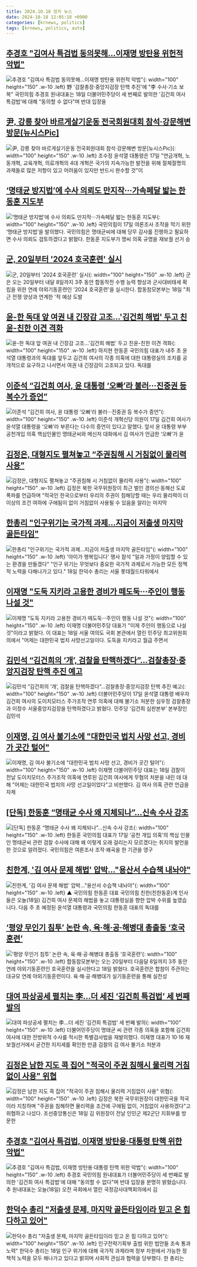 ```yaml
---
title: 2024.10.18 정치 뉴스
date: 2024-10-18 12:05:18 +0900
categories: [krnews, politics]
tags: [krnews, politics, auto]
---
```

## [추경호 "김여사 특검법 동의못해…이재명 방탄용 위헌적 악법"](https://n.news.naver.com/mnews/article/001/0014991529)

![추경호 "김여사 특검법 동의못해…이재명 방탄용 위헌적 악법"](https://mimgnews.pstatic.net/image/origin/001/2024/10/18/14991529.jpg?type=nf220_150){: width="100" height="150" .w-10 .left}
野 '검찰총장·중앙지검장 탄핵 추진'에 "李 수사·기소 보복" 국민의힘 추경호 원내대표는 18일 더불어민주당이 세 번째로 발의한 '김건희 여사 특검법'에 대해 "동의할 수 없다"며 반대 입장을

## [尹, 강릉 찾아 바르게살기운동 전국회원대회 참석·강문해변 방문[뉴시스Pic]](https://n.news.naver.com/mnews/article/003/0012847030)

![尹, 강릉 찾아 바르게살기운동 전국회원대회 참석·강문해변 방문[뉴시스Pic]](https://mimgnews.pstatic.net/image/origin/003/2024/10/17/12847030.jpg?type=nf220_150){: width="100" height="150" .w-10 .left}
조수정 윤석열 대통령은 17일 "연금개혁, 노동개혁, 교육개혁, 의료개혁의 4대 개혁은 국가의 지속가능한 발전을 위해 절체절명의 과제들로 많은 저항이 있고 어려움이 있지만 반드시 완수할 것"이

## [‘명태균 방지법’에 수사 의뢰도 만지작···가속페달 밟는 한동훈 지도부](https://n.news.naver.com/mnews/article/032/0003326960)

![‘명태균 방지법’에 수사 의뢰도 만지작···가속페달 밟는 한동훈 지도부](https://mimgnews.pstatic.net/image/origin/032/2024/10/17/3326960.jpg?type=nf220_150){: width="100" height="150" .w-10 .left}
국민의힘이 17일 여론조사 조작을 막기 위한 ‘명태균 방지법’을 발의했다. 국민의힘은 명태균씨에 대해 당무 감사를 진행하고 필요하면 수사 의뢰도 검토하겠다고 밝혔다. 한동훈 지도부가 명씨 의혹 규명을 재보궐 선거 승

## [군, 20일부터 '2024 호국훈련' 실시](https://n.news.naver.com/mnews/article/277/0005486322)

![군, 20일부터 '2024 호국훈련' 실시](https://mimgnews.pstatic.net/image/origin/277/2024/10/18/5486322.jpg?type=nf220_150){: width="100" height="150" .w-10 .left}
군은 오는 20일부터 내달 8일까지 3주 동안 합동작전 수행 능력 향상과 군사대비태세 확립을 위한 연례 야외기동훈련인 '2024 호국훈련'을 실시한다. 합동참모본부는 18일 "최근 전쟁 양상과 연계한 '적 예상 도발

## [윤-한 독대 앞 여권 내 긴장감 고조…'김건희 해법' 두고 친윤-친한 이견 격화](https://n.news.naver.com/mnews/article/003/0012847738)

![윤-한 독대 앞 여권 내 긴장감 고조…'김건희 해법' 두고 친윤-친한 이견 격화](https://mimgnews.pstatic.net/image/origin/003/2024/10/18/12847738.jpg?type=nf220_150){: width="100" height="150" .w-10 .left}
하지현 한동훈 국민의힘 대표가 내주 초 윤석열 대통령과의 독대를 앞두고 김건희 여사의 각종 의혹에 대한 대통령실의 조치를 공개적으로 요구하고 나서면서 여권 내 긴장감이 고조되고 있다. 독대를

## [이준석 “김건희 여사, 윤 대통령 ‘오빠’라 불러···진중권 등 복수가 증언”](https://n.news.naver.com/mnews/article/032/0003326867)

![이준석 “김건희 여사, 윤 대통령 ‘오빠’라 불러···진중권 등 복수가 증언”](https://mimgnews.pstatic.net/image/origin/032/2024/10/17/3326867.jpg?type=nf220_150){: width="100" height="150" .w-10 .left}
이준석 개혁신당 의원이 17일 김건희 여사가 윤석열 대통령을 ‘오빠’라 부른다는 다수의 증언이 있다고 말했다. 앞서 윤 대통령 부부 공천개입 의혹 핵심인물인 명태균씨와 메신저 대화에서 김 여사가 언급한 ‘오빠’가 윤

## [김정은, 대형지도 펼쳐놓고 “주권침해 시 거침없이 물리력 사용”](https://n.news.naver.com/mnews/article/020/0003593035)

![김정은, 대형지도 펼쳐놓고 “주권침해 시 거침없이 물리력 사용”](https://mimgnews.pstatic.net/image/origin/020/2024/10/18/3593035.jpg?type=nf220_150){: width="100" height="150" .w-10 .left}
김정은 북한 국무위원장이 최근 벌인 경의선·동해선 도로 폭파를 언급하며 “적국인 한국으로부터 우리의 주권이 침해당할 때는 우리 물리력이 더 이상의 조건 여하에 구애됨이 없이 거침없이 사용될 수 있음을 알리는 마지막

## [한총리 "인구위기는 국가적 과제…지금이 저출생 마지막 골든타임"](https://n.news.naver.com/mnews/article/029/0002909527)

![한총리 "인구위기는 국가적 과제…지금이 저출생 마지막 골든타임"](https://mimgnews.pstatic.net/image/origin/029/2024/10/18/2909527.jpg?type=nf220_150){: width="100" height="150" .w-10 .left}
'아이가 행복입니다' 행사 참석 "일과 가정이 양립할 수 있는 환경을 만들겠다" "인구 위기는 무엇보다 중요한 국가적 과제로서 가능한 모든 정책적 노력을 다해나가고 있다." 18일 한덕수 총리는 서울 롯데월드타워에서

## [이재명 "도둑 지키라 고용한 경비가 떼도둑···주인이 행동 나설 것"](https://n.news.naver.com/mnews/article/008/0005102321)

![이재명 "도둑 지키라 고용한 경비가 떼도둑···주인이 행동 나설 것"](https://mimgnews.pstatic.net/image/origin/008/2024/10/18/5102321.jpg?type=nf220_150){: width="100" height="150" .w-10 .left}
이재명 더불어민주당 대표가 "이제 주인이 행동으로 나설 것"이라고 밝혔다. 이 대표는 18일 서울 여의도 국회 본관에서 열린 민주당 최고위원회의에서 "어제는 대한민국 법치 사망선고일이다. 도둑을 지키라고 월급 주면서

## [김민석 “김건희의 ‘개’, 검찰을 탄핵하겠다”…검찰총장·중앙지검장 탄핵 추진 예고](https://n.news.naver.com/mnews/article/032/0003326975)

![김민석 “김건희의 ‘개’, 검찰을 탄핵하겠다”…검찰총장·중앙지검장 탄핵 추진 예고](https://mimgnews.pstatic.net/image/origin/032/2024/10/17/3326975.jpg?type=nf220_150){: width="100" height="150" .w-10 .left}
더불어민주당이 17일 윤석열 대통령 배우자 김건희 여사의 도이치모터스 주가조작 연루 의혹에 대해 불기소 처분한 심우정 검찰총장과 이창수 서울중앙지검장을 탄핵하겠다고 밝혔다. 민주당 ‘김건희 심판본부’ 본부장인 김민석

## [이재명, 김 여사 불기소에 "대한민국 법치 사망 선고, 경비가 곳간 털어"](https://n.news.naver.com/mnews/article/469/0000828481)

![이재명, 김 여사 불기소에 "대한민국 법치 사망 선고, 경비가 곳간 털어"](https://mimgnews.pstatic.net/image/origin/469/2024/10/18/828481.jpg?type=nf220_150){: width="100" height="150" .w-10 .left}
이재명 더불어민주당 대표는 18일 검찰이 전날 도이치모터스 주가조작 의혹에 연루된 김건희 여사에게 무혐의 처분을 내린 데 대해 "어제는 대한민국 법치의 사망 선고일이었다"고 비판했다. 김 여사 의혹 관련 언급을 자제

## [[단독] 한동훈 “명태균 수사 왜 지체되나”…신속 수사 강조](https://n.news.naver.com/mnews/article/005/0001732091)

![[단독] 한동훈 “명태균 수사 왜 지체되나”…신속 수사 강조](https://mimgnews.pstatic.net/image/origin/005/2024/10/17/1732091.jpg?type=nf220_150){: width="100" height="150" .w-10 .left}
한동훈 국민의힘 대표가 17일 ‘공천 개입 의혹’의 핵심 인물인 명태균씨 관련 검찰 수사에 대해 왜 이렇게 오래 걸리는지 모르겠다는 취지의 발언을 한 것으로 알려졌다. 국민의힘은 여론조사 조작·왜곡을 한 기관을 영구

## [친한계, '김 여사 문제 해법' 압박…"용산서 수습책 내놔야"](https://n.news.naver.com/mnews/article/055/0001198494)

![친한계, '김 여사 문제 해법' 압박…"용산서 수습책 내놔야"](https://mimgnews.pstatic.net/image/origin/055/2024/10/18/1198494.jpg?type=nf220_150){: width="100" height="150" .w-10 .left}
▲ 국민의힘 한동훈 대표 국민의힘 친한(친한동훈)계 인사들은 오늘(18일) 김건희 여사 문제의 해법을 놓고 대통령실을 향한 압박 수위를 높였습니다. 다음 주 초 예정된 윤석열 대통령과 국민의힘 한동훈 대표의 독대를

## [‘평양 무인기 침투’ 논란 속, 육·해·공·해병대 총출동 ‘호국훈련’](https://n.news.naver.com/mnews/article/028/0002712067)

![‘평양 무인기 침투’ 논란 속, 육·해·공·해병대 총출동 ‘호국훈련’](https://mimgnews.pstatic.net/image/origin/028/2024/10/18/2712067.jpg?type=nf220_150){: width="100" height="150" .w-10 .left}
합동참모본부는 오는 20일부터 다음달 8일까지 3주 동안 연례 야외기동훈련인 호국훈련을 실시한다고 18일 밝혔다. 호국훈련은 합참이 주관하는 대규모 연례 야외기동훈련이다. 육·해·공·해병대가 실기동훈련을 통해 실전성

## [대여 파상공세 펼치는 李…더 세진 ‘김건희 특검법’ 세 번째 발의](https://n.news.naver.com/mnews/article/011/0004403942)

![대여 파상공세 펼치는 李…더 세진 ‘김건희 특검법’ 세 번째 발의](https://mimgnews.pstatic.net/image/origin/011/2024/10/17/4403942.jpg?type=nf220_150){: width="100" height="150" .w-10 .left}
더불어민주당이 명태균 씨 관련 각종 의혹을 포함해 김건희 여사에 대한 전방위적 수사를 적시한 특별검사법을 재발의했다. 이재명 대표가 10·16 재보궐선거에서 굳건한 지지세를 확인한 만큼 검찰의 김 여사 불기소 처분과

## [김정은 남한 지도 콕 집어 "적국이 주권 침해시 물리력 거침없이 사용" 위협](https://n.news.naver.com/mnews/article/469/0000828490)

![김정은 남한 지도 콕 집어 "적국이 주권 침해시 물리력 거침없이 사용" 위협](https://mimgnews.pstatic.net/image/origin/469/2024/10/18/828490.jpg?type=nf220_150){: width="100" height="150" .w-10 .left}
김정은 북한 국무위원장이 대한민국을 적국이라 지칭하며 "주권을 침해하면 물리력을 조건에 구애됨 없이, 거침없이 사용하겠다"고 위협하고 나섰다. 조선중앙통신은 18일 김 위원장이 전날 인민군 제2군단 지휘부를 방문한

## [추경호 "김여사 특검법, 이재명 방탄용·대통령 탄핵 위한 악법"](https://n.news.naver.com/mnews/article/437/0000414793)

![추경호 "김여사 특검법, 이재명 방탄용·대통령 탄핵 위한 악법"](https://mimgnews.pstatic.net/image/origin/437/2024/10/18/414793.jpg?type=nf220_150){: width="100" height="150" .w-10 .left}
추경호 국민의힘 원내대표가 더불어민주당이 세 번째로 발의한 '김건희 여사 특검법'에 대해 "동의할 수 없다"며 반대 입장을 분명히 밝혔습니다. 추 원내대표는 오늘(18일) 오전 국회에서 열린 국정감사대책회의에서 김

## [한덕수 총리 "저출생 문제, 마지막 골든타임이라 믿고 온 힘 다하고 있어"](https://n.news.naver.com/mnews/article/586/0000088731)

![한덕수 총리 "저출생 문제, 마지막 골든타임이라 믿고 온 힘 다하고 있어"](https://mimgnews.pstatic.net/image/origin/586/2024/10/18/88731.jpg?type=nf220_150){: width="100" height="150" .w-10 .left}
인구전략기획부 출범 위한 법안들 조속 통과 노력" 한덕수 총리는 18일 인구 위기에 대해 국가적 과제라며 정부 차원에서 가능한 정책적 노력을 모두 해나가고 있다고 밝히며 사회적 관심과 협력을 당부했다. 한 총리는

